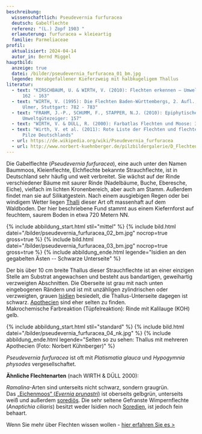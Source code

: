 ```yaml
---
beschreibung:
  wissenschaftlich: Pseudevernia furfuracea
  deutsch: Gabelflechte
  referenz: "(L.) Zopf 1903 "
  erlaeuterung: furfuracea = kleieartig
  familie: Parmeliaceae
profil:
  aktualisiert: 2024-04-14
  autor_in: Bernd Miggel
hauptbild:
  anzeige: true
  datei: /bilder/pseudevernia_furfuracea_01_bm.jpg
  legende: Herabgefallener Kieferzweig mit halbkugeligem Thallus
literatur:
  - text: "KIRSCHBAUM, U. & WIRTH, V. (2010): Flechten erkennen – Umwelt bewerten:
      162 - 163"
  - text: "WIRTH, V. (1995): Die Flechten Baden-Württembergs, 2. Aufl., 1006 S.;
      Ulmer, Stuttgart: 782 - 783"
  - text: "FRAHM, J.-P., SCHUMM, F., STAPPER, N.J. (2010): Epiphytische Flechten als
      Umweltgütezeiger: 157"
  - text: "WIRTH, V. & DÜLL, R. (2000): Farbatlas Flechten und Moose: 36"
  - text: "Wirth, V. et al. (2011): Rote Liste der Flechten und flechtenbewohnende
      Pilze Deutschlands"
  - url: https://de.wikipedia.org/wiki/Pseudevernia_furfuracea
  - url: http://www.norbert-kuehnberger.de/pilzbildergalerie/D_Flechten-Lichenes_-_226_Arten/index.htm
---
```

Die Gabelflechte (*Pseudevernia furfuracea*), eine auch unter den Namen Baummoos, Kleienflechte, Elchflechte bekannte Strauchflechte, ist in Deutschland sehr häufig und weit verbreitet. Sie wächst auf der Rinde verschiedener Bäume mit saurer Rinde (Nadelbäume, Buche, Eberesche, Eiche), vielfach im lichten Kronenbereich, aber auch am Stamm. Außerdem findet man sie auf Silikatgestein. Nach einem ausgiebigen Regen oder bei windigem Wetter liegen [Thalli](Thallus "Glossar") dieser Art oft massenhaft auf dem Waldboden. Der hier beschriebene Fund stammt aus einem Kiefernforst auf feuchtem, saurem Boden in etwa 720 Metern NN.

{% include abbildung_start.html stil="mittel" %}
{% include bild.html datei="/bilder/pseudevernia_furfuracea_02_bm.jpg" nocrop=true gross=true %}
{% include bild.html datei="/bilder/pseudevernia_furfuracea_03_bm.jpg" nocrop=true gross=true %}
{% include abbildung_ende.html legende="Isidien an den gegabelten Ästen -- Schwarze Unterseite" %}

Der bis über 10 cm breite Thallus dieser Strauchflechte ist an einer einzigen Stelle am Substrat angewachsen und besteht aus bandartigen, geweihartig verzweigten Abschnitten. Die Oberseite ist grau mit nach unten eingebogenen Rändern und ist mit unzähligen zylindrischen oder verzweigten, grauen [Isidien](Isidien "Glossar") besiedelt, die Thallus-Unterseite dagegen ist schwarz. [Apothecien](Apothecien "Glossar") sind eher selten zu finden.\
Makrochemische Farbreaktion (Tüpfelreaktion): Rinde mit Kalilauge (KOH) gelb.

{% include abbildung_start.html stil="standard" %}
{% include bild.html datei="/bilder/pseudevernia_furfuracea_04_nk.jpg" %}
{% include abbildung_ende.html legende="Selten so zu sehen: Thallus mit mehreren Apothecien  (Foto: Norbert Kühnberger)" %}

*Pseudevernia furfuracea* ist oft mit *Platismatia glauca* und *Hypogymnia physodes* vergesellschaftet.

**Ähnliche Flechtenarten** (nach WIRTH & DÜLL 2000):

*Ramalina*-Arten sind unterseits nicht schwarz, sondern graugrün.\
Das [„Eichenmoos“ (*Evernia prunastri*)](/pilze/evernia-prunastri-pflaumenflechte) ist oberseits gelbgrün, unterseits weiß und außerdem [sorediös](sorediös "Glossar"). Die sehr seltene Gefranste Wimpernflechte (*Anaptichia ciliaris*) besitzt weder Isidien noch [Soredien](Soredien "Glossar"), ist jedoch fein behaart.

Wenn Sie mehr über Flechten wissen wollen - [hier erfahren Sie es >](/verwandt/flechten)